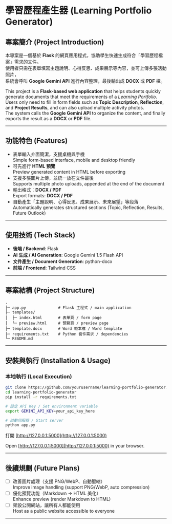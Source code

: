 # 學習歷程產生器 (Learning Portfolio Generator)

## 專案簡介 (Project Introduction)
本專案是一個基於 **Flask** 的網頁應用程式，協助學生快速生成符合「學習歷程檔案」需求的文件。  
使用者只需在表單填寫主題說明、心得反思、成果展示等內容，並可上傳多張活動照片，  
系統會呼叫 **Google Gemini API** 進行內容整理，最後輸出成 **DOCX** 或 **PDF** 檔。  

This project is a **Flask-based web application** that helps students quickly generate documents that meet the requirements of a *Learning Portfolio*.  
Users only need to fill in form fields such as **Topic Description**, **Reflection**, and **Project Results**, and can also upload multiple activity photos.  
The system calls the **Google Gemini API** to organize the content, and finally exports the result as a **DOCX** or **PDF** file.  

---

##  功能特色 (Features)
- 表單輸入介面簡潔，支援桌機與手機  
  Simple form-based interface, mobile and desktop friendly  
- 可先進行 **HTML 預覽**  
  Preview generated content in HTML before exporting  
- 支援多張圖片上傳，並統一放在文件最後  
  Supports multiple photo uploads, appended at the end of the document  
- 輸出格式：**DOCX / PDF**  
  Export formats: **DOCX / PDF**  
- 自動產生「主題說明、心得反思、成果展示、未來展望」等段落  
  Automatically generates structured sections (Topic, Reflection, Results, Future Outlook)  

---

##  使用技術 (Tech Stack)
- **後端 / Backend**: Flask  
- **AI 生成 / AI Generation**: Google Gemini 1.5 Flash API  
- **文件產生 / Document Generation**: python-docx  
- **前端 / Frontend**: Tailwind CSS  

---

## 專案結構 (Project Structure)
```
.
├─ app.py              # Flask 主程式 / main application
├─ templates/
│  ├─ index.html       # 表單頁 / form page
│  └─ preview.html     # 預覽頁 / preview page
├─ template.docx       # Word 範本檔 / Word template
├─ requirements.txt    # Python 套件需求 / dependencies
└─ README.md
```

---

## 安裝與執行 (Installation & Usage)

### 本地執行 (Local Execution)
```bash
git clone https://github.com/yourusername/learning-portfolio-generator.git
cd learning-portfolio-generator
pip install -r requirements.txt

# 設定 API Key / Set environment variable
export GEMINI_API_KEY=your_api_key_here

# 啟動伺服器 / Start server
python app.py
```
打開 [http://127.0.0.1:5000](http://127.0.0.1:5000)  

Open [http://127.0.0.1:5000](http://127.0.0.1:5000) in your browser.  

---

## 後續規劃 (Future Plans)
- [ ] 改善圖片處理（支援 PNG/WebP、自動壓縮）  
  Improve image handling (support PNG/WebP, auto compression)  
- [ ] 優化預覽功能（Markdown → HTML 美化）  
  Enhance preview (render Markdown to HTML)   
- [ ] 架設公開網站，讓所有人都能使用  
  Host as a public website accessible to everyone 
---
